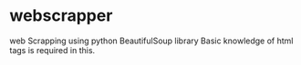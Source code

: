 # webscrapper
web Scrapping using python BeautifulSoup library
Basic knowledge of html tags is required in this.
